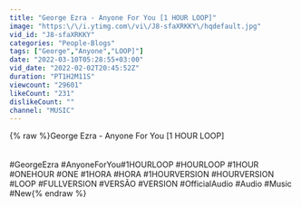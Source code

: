 ```yaml
---
title: "George Ezra - Anyone For You [1 HOUR LOOP]"
image: "https:\/\/i.ytimg.com\/vi\/J8-sfaXRKKY\/hqdefault.jpg"
vid_id: "J8-sfaXRKKY"
categories: "People-Blogs"
tags: ["George","Anyone","LOOP]"]
date: "2022-03-10T05:28:55+03:00"
vid_date: "2022-02-02T20:45:52Z"
duration: "PT1H2M11S"
viewcount: "29601"
likeCount: "231"
dislikeCount: ""
channel: "MUSIC"
---
```

{% raw %}George Ezra - Anyone For You [1 HOUR LOOP]<br /><br /><br />#GeorgeEzra #AnyoneForYou#1HOURLOOP #HOURLOOP #1HOUR  #ONEHOUR #ONE #1HORA #HORA  #1HOURVERSION #HOURVERSION #LOOP #FULLVERSION #VERSÃO #VERSION #OfficialAudio #Audio #Music #New{% endraw %}
